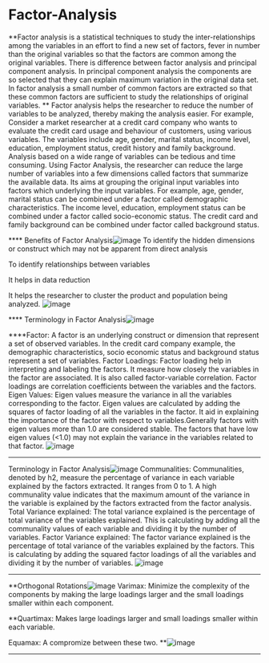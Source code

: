# Factor-Analysis
**Factor analysis is a statistical techniques to study the inter-relationships among the variables in an effort to find a new set of factors, fever in number than the original variables so that the factors are common among the original variables.
There is difference between factor analysis and principal component analysis.
In principal component analysis the components are so selected that they can explain maximum variation in the original data set.
In factor analysis a small number of common factors are extracted so that these common factors are sufficient to study the relationships of original variables.
**
Factor analysis  helps the researcher to reduce the number of variables to be analyzed, thereby making the analysis easier.
For example, Consider a market researcher at a credit card company who wants to evaluate the credit card usage and behaviour of customers, using various variables. The variables include age, gender, marital status, income level, education, employment status, credit history and family background.
Analysis based on a wide range of variables can be tedious and time consuming.
Using Factor Analysis, the researcher can reduce the large number of variables into a few dimensions called factors that summarize the available data.
Its aims at grouping the original input variables into factors which underlying the input variables.
For example, age, gender, marital status can be combined under a factor called demographic characteristics. The income level, education, employment status can be combined under a factor called socio-economic status. The credit card and family background can be combined under factor called background status.

**** Benefits of  Factor Analysis![image](https://user-images.githubusercontent.com/87160751/126890101-def9fe58-a2c9-49b2-87fc-befba585f145.png)
To identify the hidden dimensions or construct which may not be apparent from direct analysis

To identify relationships between variables

It helps in data reduction

It helps the researcher to cluster the product and population being analyzed.
![image](https://user-images.githubusercontent.com/87160751/126890108-85291181-92c3-43b8-9436-e02d058890ad.png)

**** Terminology in Factor Analysis![image](https://user-images.githubusercontent.com/87160751/126890120-37a2f092-3427-43ad-bf85-9eb5ffd4cd65.png)

****Factor: A factor is an underlying construct or dimension that represent a set of observed variables. In the credit card company example, the demographic characteristics, socio economic status and background status represent a set of variables.
Factor Loadings: Factor loading help in interpreting and labeling the factors. It measure how closely the variables in the factor are associated. It is also called factor-variable correlation. Factor loadings are correlation coefficients between the variables and the factors.
Eigen Values: Eigen values measure the variance in all the variables corresponding to the factor. Eigen values are calculated by adding the squares of factor loading of all the variables in the factor. It aid in explaining the importance of the factor with respect to variables.Generally factors with eigen values more than 1.0 are considered stable. The factors that have low eigen values (<1.0) may not explain the variance in the variables related to that factor.
![image](https://user-images.githubusercontent.com/87160751/126890126-608dc16d-8532-48a5-a1b2-ecd55947a7b0.png)

********
Terminology in Factor Analysis![image](https://user-images.githubusercontent.com/87160751/126890141-dcd37eab-6894-4846-8e5a-7f3cf0d67a1f.png)
Communalities: Communalities, denoted by h2, measure the percentage of variance in each variable explained by the factors extracted. It ranges from 0 to 1. A high communality value indicates that the maximum amount of the variance in the variable is explained by the factors extracted from the factor analysis.
Total Variance explained: The total variance explained is the percentage of total variance of the variables explained. This is calculating by adding all the communality values of each variable and dividing it by the number of variables.
Factor Variance explained: The factor variance explained is the percentage of total variance of the variables explained by the factors. This is calculating by adding the squared factor loadings of all the  variables and dividing it by the number of variables.
![image](https://user-images.githubusercontent.com/87160751/126890144-cf785549-1a4d-441b-906a-67de97f245da.png)

********
**Orthogonal Rotations![image](https://user-images.githubusercontent.com/87160751/126890183-9afdbf75-434e-4411-81f7-3ccfd4b80dae.png)
Varimax:  Minimize the complexity of the components by making the large loadings larger and the small loadings smaller within each component.

**Quartimax: Makes large loadings larger and small loadings smaller within each variable.

Equamax: A compromize between these two.
**![image](https://user-images.githubusercontent.com/87160751/126890188-198a4517-5450-475a-aec2-fe83408a8d41.png)

********
